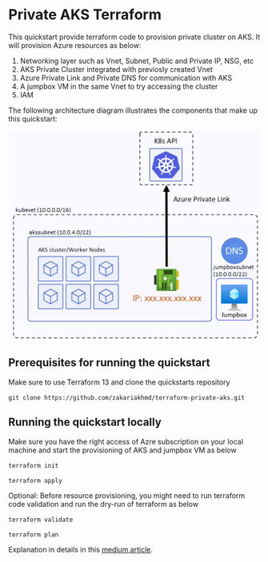 # Private AKS Terraform
This quickstart provide terraform code to provision private cluster on AKS. It will provision Azure resources as below:
1. Networking layer such as Vnet, Subnet, Public and Private IP, NSG, etc
2. AKS Private Cluster integrated with previosly created Vnet
3. Azure Private Link and Private DNS for communication with AKS
4. A jumpbox VM in the same Vnet to try accessing the cluster
5. IAM

The following architecture diagram illustrates the components that make up this quickstart: 

![Architecture Diagram](./img/aksdiagram.png)

## Prerequisites for running the quickstart
Make sure to use Terraform 13 and clone the quickstarts repository
   ```
   git clone https://github.com/zakariakhmd/terraform-private-aks.git
   ```

## Running the quickstart locally

Make sure you have the right access of Azre subscription on your local machine and start the provisioning of AKS and jumpbox VM as below
   ```
   terraform init
   ```
   ```
   terraform apply
   ```

Optional: Before resource provisioning, you might need to run terraform code validation and run the dry-run of terraform as below
   ```
   terraform validate
   ```
   ```
   terraform plan
   ```

Explanation in details in this [medium article](https://medium.com/@paveltuzov/create-a-fully-private-aks-infrastructure-with-terraform-e92358f0bf65?source=friends_link&sk=124faab1bb557c25c0ed536ae09af0a3).